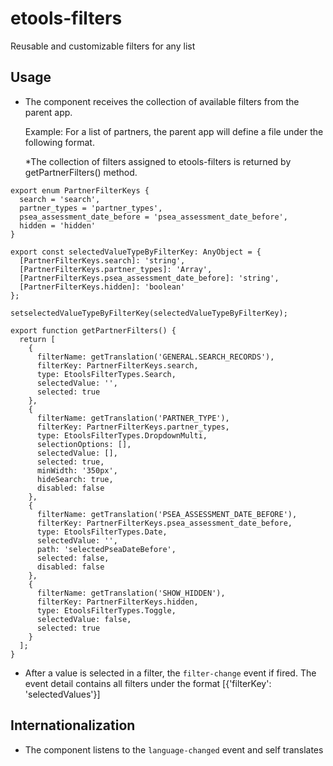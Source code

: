 # etools-filters

Reusable and customizable filters for any list

## Usage

- The component receives the collection of available filters from the parent app.

  Example:
  For a list of partners, the parent app will define a file under the following format.

  *The collection of filters assigned to etools-filters is returned by getPartnerFilters() method.

```
export enum PartnerFilterKeys {
  search = 'search',
  partner_types = 'partner_types',
  psea_assessment_date_before = 'psea_assessment_date_before',
  hidden = 'hidden'
}

export const selectedValueTypeByFilterKey: AnyObject = {
  [PartnerFilterKeys.search]: 'string',
  [PartnerFilterKeys.partner_types]: 'Array',
  [PartnerFilterKeys.psea_assessment_date_before]: 'string',
  [PartnerFilterKeys.hidden]: 'boolean'
};

setselectedValueTypeByFilterKey(selectedValueTypeByFilterKey);

export function getPartnerFilters() {
  return [
    {
      filterName: getTranslation('GENERAL.SEARCH_RECORDS'),
      filterKey: PartnerFilterKeys.search,
      type: EtoolsFilterTypes.Search,
      selectedValue: '',
      selected: true
    },
    {
      filterName: getTranslation('PARTNER_TYPE'),
      filterKey: PartnerFilterKeys.partner_types,
      type: EtoolsFilterTypes.DropdownMulti,
      selectionOptions: [],
      selectedValue: [],
      selected: true,
      minWidth: '350px',
      hideSearch: true,
      disabled: false
    },
    {
      filterName: getTranslation('PSEA_ASSESSMENT_DATE_BEFORE'),
      filterKey: PartnerFilterKeys.psea_assessment_date_before,
      type: EtoolsFilterTypes.Date,
      selectedValue: '',
      path: 'selectedPseaDateBefore',
      selected: false,
      disabled: false
    },
    {
      filterName: getTranslation('SHOW_HIDDEN'),
      filterKey: PartnerFilterKeys.hidden,
      type: EtoolsFilterTypes.Toggle,
      selectedValue: false,
      selected: true
    }
  ];
}
```

- After a value is selected in a filter, the `filter-change` event if fired. The event detail contains all filters under the format [{'filterKey': 'selectedValues'}]

## Internationalization

- The component listens to the `language-changed` event and self translates

